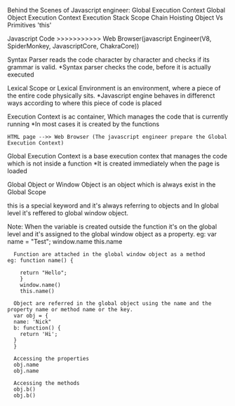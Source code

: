 Behind the Scenes of Javascript engineer:
Global Execution Context
Global Object
Execution Context
Execution Stack
Scope Chain 
Hoisting
Object Vs Primitives
'this'



Javascript Code >>>>>>>>>>> Web Browser(javascript Engineer(V8, SpiderMonkey, JavascriptCore, ChakraCore))

Syntax Parser reads the code character by character and checks if its grammar is valid.
	*Syntax parser checks the code, before it is actually executed

Lexical Scope or Lexical Environment is an environment, where a piece of the entire code physically sits.
	*Javascript engine behaves in differenct ways according to where this piece of code is placed

Execution Context is ac container, Which manages the code that is currently running
 	*In most cases it is created by the functions

	HTML page -->> Web Browser (The javascript engineer prepare the Global Execution Context)

Global Execution Context is a base execution contex that manages the code which is not inside a function
	*It is created immediately when the page is loaded

Global Object or Window Object is an object which is always exist in the Global Scope 

this is a special keyword and it's always referring to objects and 
     In global level it's reffered to global window object.

Note: When the variable is created outside the function it's on the global level and it's assigned to the global window object as a property.
	eg: var name = "Test";
	    window.name
	    this.name

      Function are attached in the global window object as a method
	eg: function name() {

		return "Hello";
	    }
	    window.name()
	    this.name()

      Object are referred in the global object using the name and the property name or method name or the key.
      var obj = {
	  name: 'Nick"
	  b: function() {
		return 'Hi';
	  }
      }
     
      Accessing the properties
      obj.name
      obj.name

      Accessing the methods	
      obj.b()
      obj.b()



 
